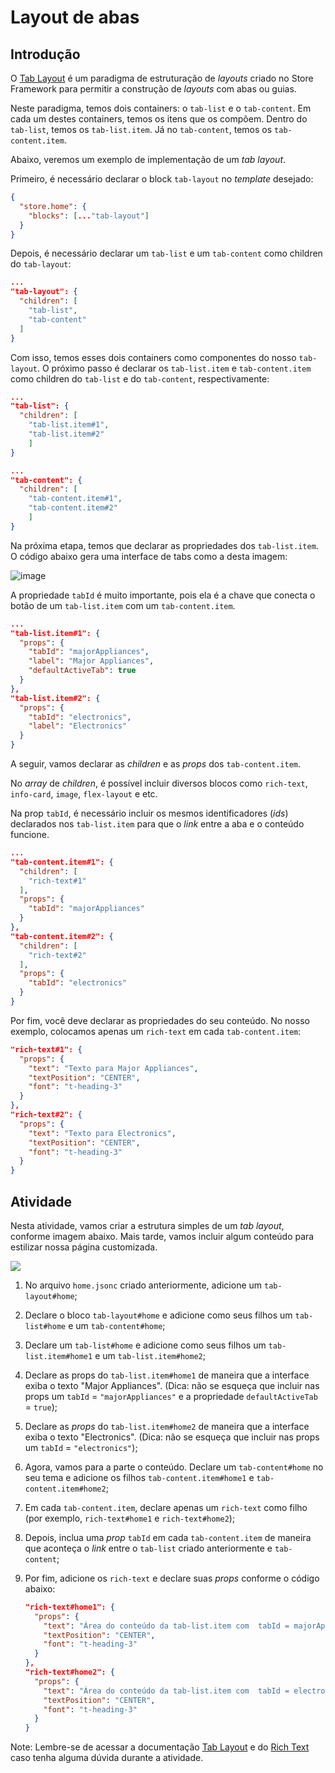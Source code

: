 # Layout de abas

## Introdução

O [Tab Layout](https://developers.vtex.com/docs/guides/tab-layout) é um paradigma de estruturação de _layouts_ criado no Store Framework para permitir a construção de _layouts_ com abas ou guias.

Neste paradigma, temos dois containers: o `tab-list` e o `tab-content`. Em cada um destes containers, temos os itens que os compõem. Dentro do `tab-list`, temos os `tab-list.item`. Já no `tab-content`, temos os `tab-content.item`.

Abaixo, veremos um exemplo de implementação de um _tab layout_.

Primeiro, é necessário declarar o block `tab-layout` no _template_ desejado:

```json
{
  "store.home": {
    "blocks": [..."tab-layout"]
  }
}
```

Depois, é necessário declarar um `tab-list` e um `tab-content` como children do `tab-layout`:

```json
...
"tab-layout": {
  "children": [
    "tab-list",
    "tab-content"
  ]
}
```

Com isso, temos esses dois containers como componentes do nosso `tab-layout`. O próximo passo é declarar os `tab-list.item` e `tab-content.item` como children do `tab-list` e do `tab-content`, respectivamente:

```json
...
"tab-list": {
  "children": [
    "tab-list.item#1",
    "tab-list.item#2"
    ]
}
```

```json
...
"tab-content": {
  "children": [
    "tab-content.item#1",
    "tab-content.item#2"
    ]
}
```

Na próxima etapa, temos que declarar as propriedades dos `tab-list.item`. O código abaixo gera uma interface de tabs como a desta imagem:

![image](https://user-images.githubusercontent.com/18701182/90059099-076f0c00-dcb9-11ea-918d-664761c34f3a.png)

A propriedade `tabId` é muito importante, pois ela é a chave que conecta o botão de um `tab-list.item` com um `tab-content.item`.

```json
...
"tab-list.item#1": {
  "props": {
    "tabId": "majorAppliances",
    "label": "Major Appliances",
    "defaultActiveTab": true
  }
},
"tab-list.item#2": {
  "props": {
    "tabId": "electronics",
    "label": "Electronics"
  }
}
```

A seguir, vamos declarar as _children_ e as _props_ dos `tab-content.item`.

No _array_ de _children_, é possível incluir diversos blocos como `rich-text`, `info-card`, `image`, `flex-layout` e etc.

Na prop `tabId`, é necessário incluir os mesmos identificadores (_ids_) declarados nos `tab-list.item` para que o _link_ entre a aba e o conteúdo funcione.

```json
...
"tab-content.item#1": {
  "children": [
    "rich-text#1"
  ],
  "props": {
    "tabId": "majorAppliances"
  }
},
"tab-content.item#2": {
  "children": [
    "rich-text#2"
  ],
  "props": {
    "tabId": "electronics"
  }
}
```

Por fim, você deve declarar as propriedades do seu conteúdo. No nosso exemplo, colocamos apenas um `rich-text` em cada `tab-content.item`:

```json
"rich-text#1": {
  "props": {
    "text": "Texto para Major Appliances",
    "textPosition": "CENTER",
    "font": "t-heading-3"
  }
},
"rich-text#2": {
  "props": {
    "text": "Texto para Electronics",
    "textPosition": "CENTER",
    "font": "t-heading-3"
  }
}
```

## Atividade

Nesta atividade, vamos criar a estrutura simples de um _tab layout_, conforme imagem abaixo. Mais tarde, vamos incluir algum conteúdo para estilizar nossa página customizada.

![](https://appliancetheme.vteximg.com.br/arquivos/tarefa-tab-layout.png)

1. No arquivo `home.jsonc` criado anteriormente, adicione um `tab-layout#home`;
2. Declare o bloco `tab-layout#home` e adicione como seus filhos um `tab-list#home` e um `tab-content#home`;
3. Declare um `tab-list#home` e adicione como seus filhos um `tab-list.item#home1` e um `tab-list.item#home2`;
4. Declare as props do `tab-list.item#home1` de maneira que a interface exiba o texto "Major Appliances". (Dica: não se esqueça que incluir nas props um `tabId` = `"majorAppliances"` e a propriedade `defaultActiveTab` = `true`);
5. Declare as _props_ do `tab-list.item#home2` de maneira que a interface exiba o texto "Electronics". (Dica: não se esqueça que incluir nas props um `tabId` = `"electronics"`);
6. Agora, vamos para a parte o conteúdo. Declare um `tab-content#home` no seu tema e adicione os filhos `tab-content.item#home1` e `tab-content.item#home2`;
7. Em cada `tab-content.item`, declare apenas um `rich-text` como filho (por exemplo, `rich-text#home1` e `rich-text#home2`);
8. Depois, inclua uma _prop_ `tabId` em cada `tab-content.item` de maneira que aconteça o _link_ entre o `tab-list` criado anteriormente e `tab-content`;
9. Por fim, adicione os `rich-text` e declare suas _props_ conforme o código abaixo:

   ```json
   "rich-text#home1": {
     "props": {
       "text": "Área do conteúdo da tab-list.item com  tabId = majorAppliances",
       "textPosition": "CENTER",
       "font": "t-heading-3"
     }
   },
   "rich-text#home2": {
     "props": {
       "text": "Área do conteúdo da tab-list.item com  tabId = electronics",
       "textPosition": "CENTER",
       "font": "t-heading-3"
     }
   }
   ```

Note: Lembre-se de acessar a documentação [Tab Layout](https://developers.vtex.com/docs/guides/tab-layout) e do [Rich Text](https://developers.vtex.com/docs/guides/vtex-rich-text) caso tenha alguma dúvida durante a atividade.
